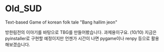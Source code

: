 # Old_SUD
Text-based Game of korean folk tale "Bang hallim jeon" 

방한림전의 이야기를 바탕으로 TBG를 만들어봤습니다. 과제용이구요. 
(10/10) 지금은 pyinstaller로 구현할 예정이지만 언젠가 시간이 나면 pygame이나 renpy 등으로 활용해보겠습니다.

